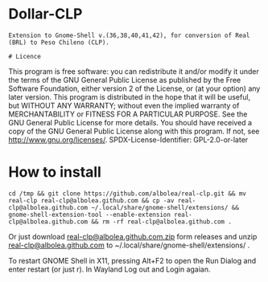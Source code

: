 # Dollar-CLP
```
Extension to Gnome-Shell v.(36,38,40,41,42), for conversion of Real (BRL) to Peso Chileno (CLP).

# Licence
```
This program is free software: you can redistribute it and/or modify
it under the terms of the GNU General Public License as published by
the Free Software Foundation, either version 2 of the License, or
(at your option) any later version.
This program is distributed in the hope that it will be useful,
but WITHOUT ANY WARRANTY; without even the implied warranty of
MERCHANTABILITY or FITNESS FOR A PARTICULAR PURPOSE.  See the
GNU General Public License for more details.
You should have received a copy of the GNU General Public License
along with this program.  If not, see <http://www.gnu.org/licenses/>.
SPDX-License-Identifier: GPL-2.0-or-later

# How to install
```
cd /tmp && git clone https://github.com/albolea/real-clp.git && mv real-clp real-clp@albolea.github.com && cp -av real-clp@albolea.github.com ~/.local/share/gnome-shell/extensions/ && gnome-shell-extension-tool --enable-extension real-clp@albolea.github.com && rm -rf real-clp@albolea.github.com .
```
Or just download real-clp@albolea.github.com.zip form releases and unzip real-clp@albolea.github.com to ~/.local/share/gnome-shell/extensions/ .

To restart GNOME Shell in X11, pressing Alt+F2 to open the Run Dialog and enter restart 
(or just r). 
In Wayland Log out and Login agaian.
